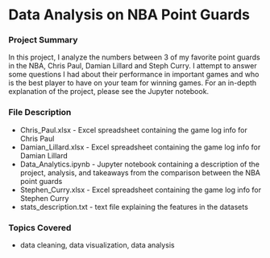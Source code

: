 # Data Analysis on NBA Point Guards

### Project Summary

In this project, I analyze the numbers between 3 of my favorite point guards in the NBA, Chris Paul, Damian Lillard and Steph Curry. I attempt to answer some questions I had about their performance in important games and who is the best player to have on your team for winning games. For an in-depth explanation of the project, please see the Jupyter notebook. 

### File Description

- Chris_Paul.xlsx - Excel spreadsheet containing the game log info for Chris Paul
- Damian_Lillard.xlsx - Excel spreadsheet containing the game log info for Damian Lillard 
- Data_Analytics.ipynb - Jupyter notebook containing a description of the project, analysis, and takeaways from the comparison between the NBA point guards
- Stephen_Curry.xlsx - Excel spreadsheet containing the game log info for Stephen Curry 
- stats_description.txt - text file explaining the features in the datasets

### Topics Covered

- data cleaning, data visualization, data analysis
